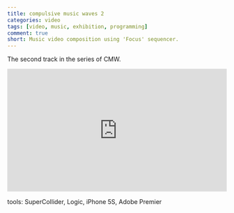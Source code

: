 ```yaml
---
title: compulsive music waves 2
categories: video
tags: [video, music, exhibition, programming]
comment: true
short: Music video composition using 'Focus' sequencer.
---
```

The second track in the series of CMW.

<div style="left: 0; width: 100%; height: 0; position: relative; padding-bottom: 56.2493%;"><iframe src="https://www.youtube.com/embed/JmXz5M55ZWQ?rel=0&amp;showinfo=0" style="border: 0; top: 0; left: 0; width: 100%; height: 100%; position: absolute;" allowfullscreen scrolling="no"></iframe></div>

tools: SuperCollider, Logic, iPhone 5S, Adobe Premier
